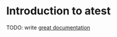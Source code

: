 # Introduction to atest

TODO: write [great documentation](http://jacobian.org/writing/great-documentation/what-to-write/)
